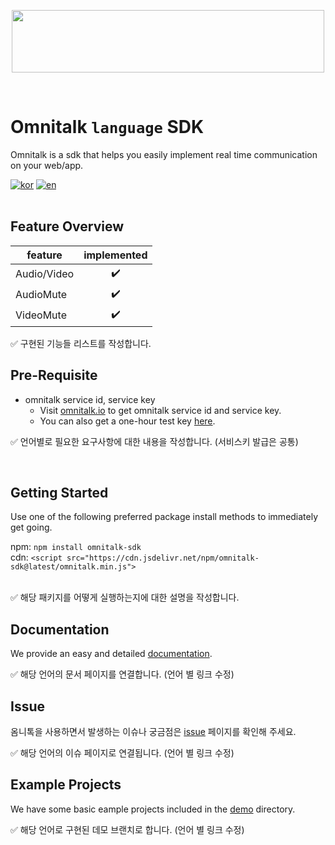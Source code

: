 
<p align="center">
  <img src="https://github.com/Luna-omni/readmdtest/assets/125844802/a910cb80-de3b-44d8-9f37-0ccd08b9dd19" width="500" height="100">
</p><br/>


# Omnitalk `language` SDK 


Omnitalk is a sdk that helps you easily implement real time communication on your web/app.

[![kor](https://img.shields.io/badge/lang-kor-F86F03.svg)](https://github.com/Luna-omni/sdk-read-me/blob/main/README.md)
[![en](https://img.shields.io/badge/lang-en-FFA41B.svg)](https://github.com/Luna-omni/sdk-read-me/blob/main/README.en.md)
<br/><br/>


## Feature Overview

| feature |  implemented |
|---|:---:|
|  Audio/Video |  ✔️ |
|  AudioMute |  ✔️ |
|  VideoMute |  ✔️ |

✅ 구현된 기능들 리스트를 작성합니다.
<br/>

## Pre-Requisite

- omnitalk service id, service key
  - Visit [omnitalk.io](https://omnitalk.io) to get omnitalk service id and service key.
  - You can also get a one-hour test key [here](https://omnitalk.io/demo/audio).
    
✅ 언어별로 필요한 요구사항에 대한 내용을 작성합니다. (서비스키 발급은 공통)

<br/>

## Getting Started

Use one of the following preferred package install methods to immediately get going.

npm: `npm install omnitalk-sdk`<br/>
cdn: `<script src="https://cdn.jsdelivr.net/npm/omnitalk-sdk@latest/omnitalk.min.js">`
<br/><br/>

✅ 해당 패키지를 어떻게 실행하는지에 대한 설명을 작성합니다.

## Documentation

We provide an easy and detailed [documentation](https://docs.omnitalk.io/javascript). 

✅ 해당 언어의 문서 페이지를 연결합니다. (언어 별 링크 수정)
<br/>

## Issue 

옴니톡을 사용하면서 발생하는 이슈나 궁금점은  [issue](https://github.com/Luna-omni/readmdtest/tree/demos) 페이지를 확인해 주세요.

✅ 해당 언어의 이슈 페이지로 연결됩니다. (언어 별 링크 수정)

## Example Projects

We have some basic eample projects included in the [demo](https://github.com/Luna-omni/readmdtest/tree/demos) directory.

✅ 해당 언어로 구현된 데모 브랜치로 합니다. (언어 별 링크 수정)


